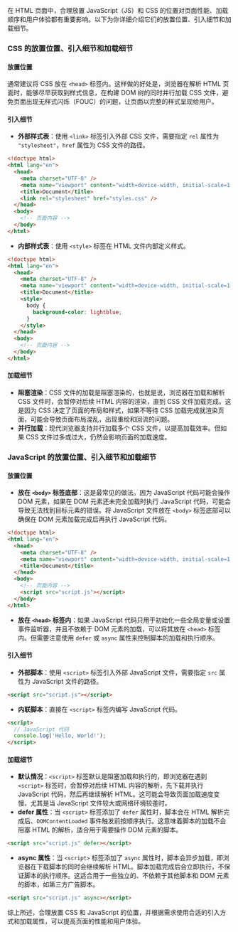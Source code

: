 在 HTML 页面中，合理放置 JavaScript（JS）和 CSS 的位置对页面性能、加载顺序和用户体验都有重要影响。以下为你详细介绍它们的放置位置、引入细节和加载细节。

### CSS 的放置位置、引入细节和加载细节

#### 放置位置

通常建议将 CSS 放在 `<head>` 标签内。这样做的好处是，浏览器在解析 HTML 页面时，能够尽早获取到样式信息，在构建 DOM 树的同时并行加载 CSS 文件，避免页面出现无样式闪烁（FOUC）的问题，让页面以完整的样式呈现给用户。

#### 引入细节

- **外部样式表**：使用 `<link>` 标签引入外部 CSS 文件，需要指定 `rel` 属性为 `"stylesheet"`，`href` 属性为 CSS 文件的路径。

```html
<!doctype html>
<html lang="en">
  <head>
    <meta charset="UTF-8" />
    <meta name="viewport" content="width=device-width, initial-scale=1.0" />
    <title>Document</title>
    <link rel="stylesheet" href="styles.css" />
  </head>
  <body>
    <!-- 页面内容 -->
  </body>
</html>
```

- **内部样式表**：使用 `<style>` 标签在 HTML 文件内部定义样式。

```html
<!doctype html>
<html lang="en">
  <head>
    <meta charset="UTF-8" />
    <meta name="viewport" content="width=device-width, initial-scale=1.0" />
    <title>Document</title>
    <style>
      body {
        background-color: lightblue;
      }
    </style>
  </head>
  <body>
    <!-- 页面内容 -->
  </body>
</html>
```

#### 加载细节

- **阻塞渲染**：CSS 文件的加载是阻塞渲染的，也就是说，浏览器在加载和解析 CSS 文件时，会暂停对后续 HTML 内容的渲染，直到 CSS 文件加载完成。这是因为 CSS 决定了页面的布局和样式，如果不等待 CSS 加载完成就渲染页面，可能会导致页面布局混乱，出现重绘和回流的问题。
- **并行加载**：现代浏览器支持并行加载多个 CSS 文件，以提高加载效率。但如果 CSS 文件过多或过大，仍然会影响页面的加载速度。

### JavaScript 的放置位置、引入细节和加载细节

#### 放置位置

- **放在 `<body>` 标签底部**：这是最常见的做法。因为 JavaScript 代码可能会操作 DOM 元素，如果在 DOM 元素还未完全加载时执行 JavaScript 代码，可能会导致无法找到目标元素的错误。将 JavaScript 文件放在 `<body>` 标签底部可以确保在 DOM 元素加载完成后再执行 JavaScript 代码。

```html
<!doctype html>
<html lang="en">
  <head>
    <meta charset="UTF-8" />
    <meta name="viewport" content="width=device-width, initial-scale=1.0" />
    <title>Document</title>
  </head>
  <body>
    <!-- 页面内容 -->
    <script src="script.js"></script>
  </body>
</html>
```

- **放在 `<head>` 标签内**：如果 JavaScript 代码只用于初始化一些全局变量或设置事件监听器，并且不依赖于 DOM 元素的加载，可以将其放在 `<head>` 标签内。但需要注意使用 `defer` 或 `async` 属性来控制脚本的加载和执行顺序。

#### 引入细节

- **外部脚本**：使用 `<script>` 标签引入外部 JavaScript 文件，需要指定 `src` 属性为 JavaScript 文件的路径。

```html
<script src="script.js"></script>
```

- **内联脚本**：直接在 `<script>` 标签内编写 JavaScript 代码。

```html
<script>
  // JavaScript 代码
  console.log('Hello, World!');
</script>
```

#### 加载细节

- **默认情况**：`<script>` 标签默认是阻塞加载和执行的，即浏览器在遇到 `<script>` 标签时，会暂停对后续 HTML 内容的解析，先下载并执行 JavaScript 代码，然后再继续解析 HTML。这可能会导致页面加载速度变慢，尤其是当 JavaScript 文件较大或网络环境较差时。
- **defer 属性**：当 `<script>` 标签添加了 `defer` 属性时，脚本会在 HTML 解析完成后、`DOMContentLoaded` 事件触发前按顺序执行。这意味着脚本的加载不会阻塞 HTML 的解析，适合用于需要操作 DOM 元素的脚本。

```html
<script src="script.js" defer></script>
```

- **async 属性**：当 `<script>` 标签添加了 `async` 属性时，脚本会异步加载，即浏览器在下载脚本的同时会继续解析 HTML。脚本加载完成后会立即执行，不保证脚本的执行顺序。这适合用于一些独立的、不依赖于其他脚本和 DOM 元素的脚本，如第三方广告脚本。

```html
<script src="script.js" async></script>
```

综上所述，合理放置 CSS 和 JavaScript 的位置，并根据需求使用合适的引入方式和加载属性，可以提高页面的性能和用户体验。
